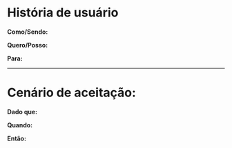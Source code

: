 <h1>História de usuário</h1>
<p><b>Como/Sendo:</b> </p>
<p><b>Quero/Posso:</b> </p>
<p><b>Para:</b> </p>
<hr>
<h1>Cenário de aceitação:</h1>
<p><b>Dado que:</b> </p>
<p><b>Quando:</b> </p>
<p><b>Então:</b> </p>

